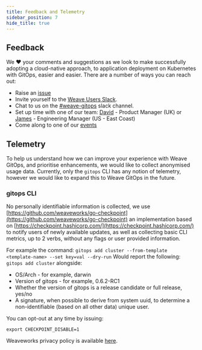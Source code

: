 ```yaml
---
title: Feedback and Telemetry
sidebar_position: 7
hide_title: true
---
```


## Feedback

We ❤️ your comments and suggestions as we look to make successfully adopting a cloud-native approach, to application deployment on Kubernetes with GitOps, easier and easier. There are a number of ways you can reach out:

- Raise an [issue](https://github.com/weaveworks/weave-gitops/issues)
- Invite yourself to the <a href="https://slack.weave.works/" target="_blank">Weave Users Slack</a>.
- Chat to us on the [#weave-gitops](https://weave-community.slack.com/messages/weave-gitops/) slack channel.
- Set up time with one of our team: [David](https://calendly.com/david-harris-weaveworks) - Product Manager (UK) or [James](https://calendly.com/james-weave-works/product-interview) - Engineering Manager (US - East Coast)
- Come along to one of our [events](https://www.meetup.com/Weave-User-Group/)

## Telemetry

To help us understand how we can improve your experience with Weave GitOps, and prioritise enhancements, we would like to collect anonymised usage data. Currently, only the `gitops` CLI has any notion of telemetry, however we would like to expand this to Weave GitOps in the future.

### gitops CLI
No personally identifiable information is collected, we use [https://github.com/weaveworks/go-checkpoint](https://github.com/weaveworks/go-checkpoint) an implementation based on [https://checkpoint.hashicorp.com/](https://checkpoint.hashicorp.com/) to notify users of newly available updates, as well as collecting basic CLI metrics, up to 2 verbs, without any flags or user provided information.

For example the command: `gitops add cluster --from-template <template-name> --set key=val --dry-run` 
Would report the following: `gitops add cluster` alongside:
- OS/Arch - for example, darwin
- Version of gitops - for example, 0.6.2-RC1
- Whether the version of gitops is a release candidate or full release, yes/no
- A signature, when possible to derive from system uuid, to determine a non-identifiable (based on all other data) unique user. 

You can opt-out at any time by issuing:

```
export CHECKPOINT_DISABLE=1
```

Weaveworks privacy policy is available [here](https://www.weave.works/weaveworks-privacy-policy/).
